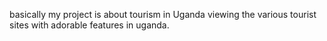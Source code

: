 basically my project is about tourism in Uganda viewing the various tourist sites with adorable features in uganda. 
